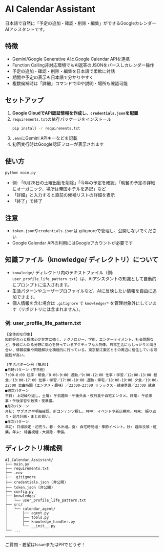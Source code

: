 # AI Calendar Assistant

日本語で自然に「予定の追加・確認・削除・編集」ができるGoogleカレンダーAIアシスタントです。

## 特徴
- Gemini/Google Generative AIとGoogle Calendar APIを連携
- Function Calling非対応環境でもAI返答のJSONをパースしカレンダー操作
- 予定の追加・確認・削除・編集を日本語で柔軟に対話
- 期間や予定の表示も日本語で分かりやすく
- 複数候補時は「詳細」コマンドでIDや説明・場所も確認可能

## セットアップ
1. **Google CloudでAPI認証情報を作成し、`credentials.json`を配置**
2. `requirements.txt`の依存パッケージをインストール
   ```sh
   pip install -r requirements.txt
   ```
3. `.env`にGemini APIキーなどを記載
4. 初回実行時はGoogle認証フローが表示されます

## 使い方
```sh
python main.py
```
- 例: 「6月28日の土曜出勤を削除」「今年の予定を確認」「晩餐の予定の詳細にオーガニック、場所は帝国ホテルを追記」など
- 「詳細」と入力すると直前の候補リストの詳細を表示
- 「終了」で終了

## 注意
- `token.json`や`credentials.json`は.gitignoreで管理し、公開しないでください
- Google Calendar APIの利用にはGoogleアカウントが必要です

## 知識ファイル（knowledge/ ディレクトリ）について
- `knowledge/` ディレクトリ内のテキストファイル（例: `user_profile_life_pattern.txt`）は、AIアシスタントの知識として自動的にプロンプトに注入されます。
- 生活パターンやユーザープロファイルなど、AIに反映したい情報を自由に追加できます。
- 個人情報を含む場合は `.gitignore` で `knowledge/*` を管理対象外にしています（リポジトリには含まれません）。

### 例: user_profile_life_pattern.txt
```
【全体的な印象】
知的好奇心と探求心が非常に強く、テクノロジー、学術、エンターテイメント、社会問題など、多岐にわたる分野に関心を持っているアクティブな人物像。日常生活にもしっかりと向き合い、情報収集や問題解決を積極的に行っている。東京都江東区とその周辺に居住している可能性が高い。

【生活パターン例（推測）】
■日時パターン（平日例）
7:00-8:00 起床・朝食／8:00-9:00 通勤／9:00-12:00 仕事・学習／12:00-13:00 昼食／13:00-17:00 仕事・学習／17:00-18:00 退勤・帰宅／18:00-19:00 夕食／19:00-22:00 自由時間（エンタメ・趣味）／22:00-23:00 リラックス・就寝準備／23:00 就寝
■週次パターン
平日: 上記繰り返し。土曜: 午前趣味・午後外出・夜外食や自宅エンタメ。日曜: 午前家事・午後学習や散策・夜準備。
■月次パターン
月初: サブスクや明細確認、新コンテンツ探し。月中: イベントや新店検索。月末: 振り返り・翌月計画・まとめ買い。
■年次パターン
年初: 目標設定・初売り。春: 外出増。夏: 自宅時間増・季節イベント。秋: 趣味没頭・紅葉。年末: 特番視聴・大掃除・準備。
```

## ディレクトリ構成例
```
AI_Calendar_Assistant/
├── main.py
├── requirements.txt
├── .env
├── .gitignore
├── credentials.json (非公開)
├── token.json (非公開)
├── config.py
├── knowledge/
│   └── user_profile_life_pattern.txt
├── src/
│   └── calendar_agent/
│       ├── agent.py
│       ├── tools.py
│       ├── knowledge_handler.py
│       └── __init__.py
└── ...
```

---

ご質問・要望はIssueまたはPRでどうぞ！
